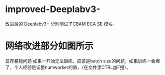 # improved-Deeplabv3-
改进后的 Deeplabv3+ 分别测试了CBAM ECA SE 模块。


# 网络改进部分如图所示 



显存暴毙问题 如果一开始无法训练，应该是batch size的问题，如果训练一会爆了，个人经验是调整numworker的值，（在文件里CTRL加F搜）。


